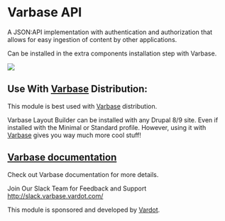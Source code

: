# Varbase API

A JSON:API implementation with authentication and authorization that allows
 for easy ingestion of content by other applications.

Can be installed in the extra components installation step with Varbase.

![](https://www.drupal.org/files/issues/2021-07-12/Extra-components-Varbase--varbase_api.png)


## Use With [Varbase](https://www.drupal.org/project/varbase) Distribution:
This module is best used with [Varbase](https://www.drupal.org/project/varbase) distribution.

Varbase Layout Builder can be installed with any Drupal 8/9 site.
 Even if installed with the Minimal or Standard profile.
However, using it with [Varbase](https://www.drupal.org/project/varbase) gives you way much more cool stuff!

## [Varbase documentation](https://docs.varbase.vardot.com/dev-docs/understanding-varbase/optional-components/varbase-api)
Check out Varbase documentation for more details.

Join Our Slack Team for Feedback and Support
http://slack.varbase.vardot.com/

This module is sponsored and developed by [Vardot](https://www.drupal.org/vardot).
